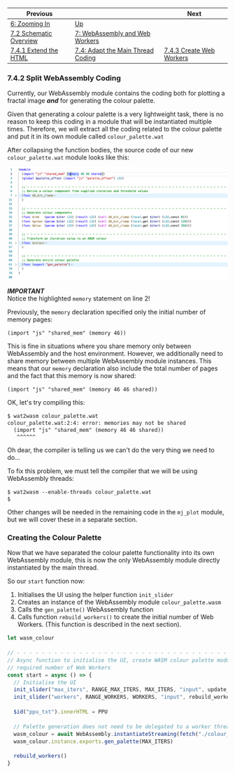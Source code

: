 | Previous | | Next
|---|---|---
| [6: Zooming In](../../../06%20Zoom%20Image/) | [Up](../../../) |
| [7.2 Schematic Overview](../../02/) | [7: WebAssembly and Web Workers](../../) |
| [7.4.1 Extend the HTML](../01/)  | [7.4: Adapt the Main Thread Coding](../) | [7.4.3 Create Web Workers](../03/)

### 7.4.2 Split WebAssembly Coding

Currently, our WebAssembly module contains the coding both for plotting a fractal image ***and*** for generating the colour palette.

Given that generating a colour palette is a very lightweight task, there is no reason to keep this coding in a module that will be instantiated multiple times.  Therefore, we will extract all the coding related to the colour palette and put it in its own module called `colour_palette.wat`

After collapsing the function bodies, the source code of our new `colour_palette.wat` module looks like this:

![Colour Palette Coding](Colour%20Coding.png)

***IMPORTANT***  
Notice the highlighted `memory` statement on line 2!

Previously, the `memory` declaration specified only the initial number of memory pages:

```wast
(import "js" "shared_mem" (memory 46))
```

This is fine in situations where you share memory only between WebAssembly and the host environment.  However, we additionally need to share memory between multiple WebAssembly module instances.  This means that our `memory` declaration also include the total number of pages and the fact that this memory is now shared:

```wast
(import "js" "shared_mem" (memory 46 46 shared))
```

OK, let's try compiling this:

```shell
$ wat2wasm colour_palette.wat
colour_palette.wat:2:4: error: memories may not be shared
  (import "js" "shared_mem" (memory 46 46 shared))
   ^^^^^^
```

Oh dear, the compiler is telling us we can't do the very thing we need to do...

To fix this problem, we must tell the compiler that we will be using WebAssembly threads:

```shell
$ wat2wasm --enable-threads colour_palette.wat
$
```

Other changes will be needed in the remaining code in the `mj_plot` module, but we will cover these in a separate section.

### Creating the Colour Palette

Now that we have separated the colour palette functionality into its own WebAssembly module, this is now the only WebAssembly module directly instantiated by the main thread.

So our `start` function now:

1. Initialises the UI using the helper function `init_slider`
1. Creates an instance of the WebAssembly module `colour_palette.wasm`
1. Calls the `gen_palette()` WebAssembly function
1. Calls function `rebuild_workers()` to create the initial number of Web Workers.  (This function is described in the next section).

```javascript
let wasm_colour

// - - - - - - - - - - - - - - - - - - - - - - - - - - - - - - - - - - - - - - - - - - - - - - - - - - - - - - - - - - -
// Async function to initialise the UI, create WASM colour palette module, generate colour palette then create the
// required number of Web Workers
const start = async () => {
  // Initialise the UI
  init_slider("max_iters", RANGE_MAX_ITERS, MAX_ITERS, "input", update_max_iters)
  init_slider("workers", RANGE_WORKERS, WORKERS, "input", rebuild_workers)

  $id("ppu_txt").innerHTML = PPU

  // Palette generation does not need to be delegated to a worker thread
  wasm_colour = await WebAssembly.instantiateStreaming(fetch("./colour_palette.wasm"), host_fns)
  wasm_colour.instance.exports.gen_palette(MAX_ITERS)

  rebuild_workers()
}
```








